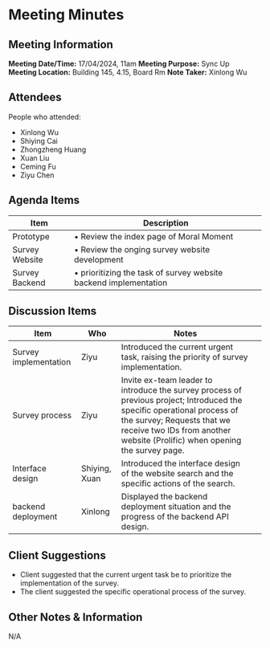 # Meeting Minutes
## Meeting Information
**Meeting Date/Time:** 17/04/2024, 11am 
**Meeting Purpose:** Sync Up  
**Meeting Location:** Building 145, 4.15, Board Rm
**Note Taker:** Xinlong Wu

## Attendees
People who attended:
- Xinlong Wu
- Shiying Cai
- Zhongzheng Huang
- Xuan Liu
- Ceming Fu
- Ziyu Chen

## Agenda Items

Item | Description
---- | ----
Prototype | • Review the index page of Moral Moment
Survey Website | • Review the onging survey website development
Survey Backend | • prioritizing the task of survey website backend implementation

## Discussion Items

| Item                  | Who           | Notes                                                        |      |
| --------------------- | ------------- | ------------------------------------------------------------ | ---- |
| Survey implementation | Ziyu          | Introduced the current urgent task, raising the priority of survey implementation. |      |
| Survey process        | Ziyu          | Invite ex-team leader to introduce the survey process of previous project; Introduced the specific operational process of the survey; Requests that we receive two IDs from another website (Prolific) when opening the survey page. |      |
| Interface design      | Shiying, Xuan | Introduced the interface design of the website search and the specific actions of the search. |      |
| backend deployment    | Xinlong       | Displayed the backend deployment situation and the progress of the backend API design. |      |

## Client Suggestions

- Client suggested that the current urgent task be to prioritize the implementation of the survey.
- The client suggested the specific operational process of the survey.



## Other Notes & Information

N/A
